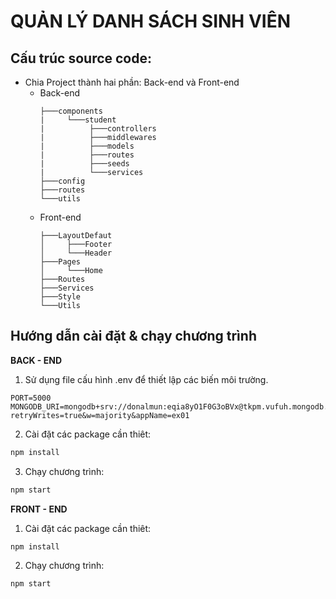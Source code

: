 # QUẢN LÝ DANH SÁCH SINH VIÊN

## Cấu trúc source code:

- Chia Project thành hai phần: Back-end và Front-end
  - Back-end
    ```
    ├───components
    |     └───student
    |          ├───controllers
    |          ├───middlewares
    |          ├───models
    |          ├───routes
    |          ├───seeds
    |          └───services
    ├───config
    ├───routes
    └───utils
    ```
  - Front-end
    ```
    ├───LayoutDefaut
    │     ├───Footer
    │     └───Header
    ├───Pages
    │     └───Home
    ├───Routes
    ├───Services
    ├───Style
    └───Utils
    ```

## Hướng dẫn cài đặt & chạy chương trình

**BACK - END**

1. Sử dụng file cấu hình .env để thiết lập các biến môi trường.

```properties
PORT=5000
MONGODB_URI=mongodb+srv://donalmun:eqia8yO1F0G3oBVx@tkpm.vufuh.mongodb.net/ex01?retryWrites=true&w=majority&appName=ex01
```

2. Cài đặt các package cần thiêt:
```bash
npm install
```
3. Chạy chương trình:
```bash
npm start
```

**FRONT - END**

1. Cài đặt các package cần thiêt:

```bash
npm install
```

2. Chạy chương trình:

```bash
npm start
```
